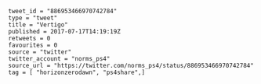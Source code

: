 ```
tweet_id = "886953466970742784"
type = "tweet"
title = "Vertigo"
published = 2017-07-17T14:19:19Z
retweets = 0
favourites = 0
source = "twitter"
twitter_account = "norms_ps4"
source_url = "https://twitter.com/norms_ps4/status/886953466970742784"
tag = [ "horizonzerodawn", "ps4share",]
```

<p class='image'><img src='https://mnf.m17s.net/2017/07/17/DE8XeaPXcAAKM7d.jpg' alt=''></p>

